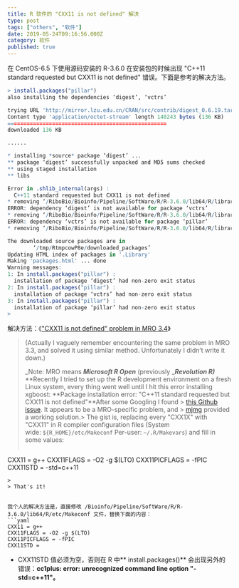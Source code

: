 ```yaml
---
title: R 软件的 "CXX11 is not defined" 解决
type: post
tags: ["others", "软件"]
date: 2019-05-24T09:16:56.000Z
category: 软件
published: true
---
```


在 CentOS-6.5 下使用源码安装的 R-3.6.0 在安装包的时候出现 "C++11 standard requested but CXX11 is not defined" 错误。下面是参考的解决方法。

```r
> install.packages("pillar")
also installing the dependencies ‘digest’, ‘vctrs’

trying URL 'http://mirror.lzu.edu.cn/CRAN/src/contrib/digest_0.6.19.tar.gz'
Content type 'application/octet-stream' length 140243 bytes (136 KB)
==================================================
downloaded 136 KB

......

* installing *source* package ‘digest’ ...
** package ‘digest’ successfully unpacked and MD5 sums checked
** using staged installation
** libs

Error in .shlib_internal(args) :
  C++11 standard requested but CXX11 is not defined
* removing ‘/RiboBio/Bioinfo/Pipeline/SoftWare/R/R-3.6.0/lib64/R/library/digest’
ERROR: dependency ‘digest’ is not available for package ‘vctrs’
* removing ‘/RiboBio/Bioinfo/Pipeline/SoftWare/R/R-3.6.0/lib64/R/library/vctrs’
ERROR: dependency ‘vctrs’ is not available for package ‘pillar’
* removing ‘/RiboBio/Bioinfo/Pipeline/SoftWare/R/R-3.6.0/lib64/R/library/pillar’

The downloaded source packages are in
        ‘/tmp/RtmpcowP8e/downloaded_packages’
Updating HTML index of packages in '.Library'
Making 'packages.html' ... done
Warning messages:
1: In install.packages("pillar") :
  installation of package ‘digest’ had non-zero exit status
2: In install.packages("pillar") :
  installation of package ‘vctrs’ had non-zero exit status
3: In install.packages("pillar") :
  installation of package ‘pillar’ had non-zero exit status
> 
```

解决方法：《["CXX11 is not defined" problem in MRO 3.4](https://medium.com/the-artificial-impostor/cxx11-is-not-defined-problem-in-mro-3-4-e51f1d27da15)》
> (Actually I vaguely remember encountering the same problem in MRO 3.3, and solved it using similar method. Unfortunately I didn’t write it down.)
> 
> _Note: MRO means _**_Microsoft R Open_**_ (previously _**_Revolution R)_**
> **Recently I tried to set up the R development environment on a fresh Linux system, every thing went well until I hit this error installing xgboost:
> **Package installation error: "C++11 standard requested but CXX11 is not defined"**After some Googling I found > [this Github issue](https://github.com/Microsoft/microsoft-r-open/issues/26). It appears to be a MRO-specific problem, and > [mjmg](https://github.com/mjmg) provided a working solution.> The gist is, replacing every "CXX1X" with "CXX11" in R compiler configuration files (System wide: `${R_HOME}/etc/Makeconf` Per-user: `~/.R/Makevars`) and fill in some values:
> ```yaml
CXX11 = g++
CXX11FLAGS = -O2 -g $(LTO)
CXX11PICFLAGS = -fPIC
CXX11STD = -std=c++11
```
> 
> That's it!


我个人的解决方法是，直接修改 /Bioinfo/Pipeline/SoftWare/R/R-3.6.0/lib64/R/etc/Makeconf 文件，替换下面的内容：
```yaml
CXX11 = g++
CXX11FLAGS = -O2 -g $(LTO)
CXX11PICFLAGS = -fPIC
CXX11STD = 
```

- CXX11STD 值必须为空，否则在 R 中** install.packages()** 会出现另外的错误：**cc1plus: error: unrecognized command line option "-std=c++11"。**
